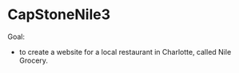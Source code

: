 # CapStoneNile3
Goal:
- to create a website for a local restaurant in Charlotte, called Nile Grocery. 
